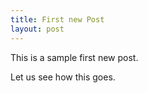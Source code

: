 ```yaml
---
title: First new Post
layout: post
---
```


This is a sample first new post.

Let us see how this goes.
